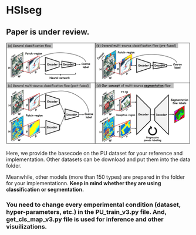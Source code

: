 # HSIseg

## Paper is under review. 

![Graphical_Abstract](https://github.com/zhouweilian1904/HSI_Segmentation/blob/main/graphical_abstract.jpg)

Here, we provide the basecode on the PU dataset for your reference and implementation. Other datasets can be download and put them into the data folder.

Meanwhile, other models (more than 150 types) are prepared in the folder for your implementationn. **Keep in mind whether they are using classification or segmentation.**

### You need to change every emperimental condition (dataset, hyper-parameters, etc.) in the PU_train_v3.py file. And, get_cls_map_v3.py file is used for inference and other visuilizations.  





